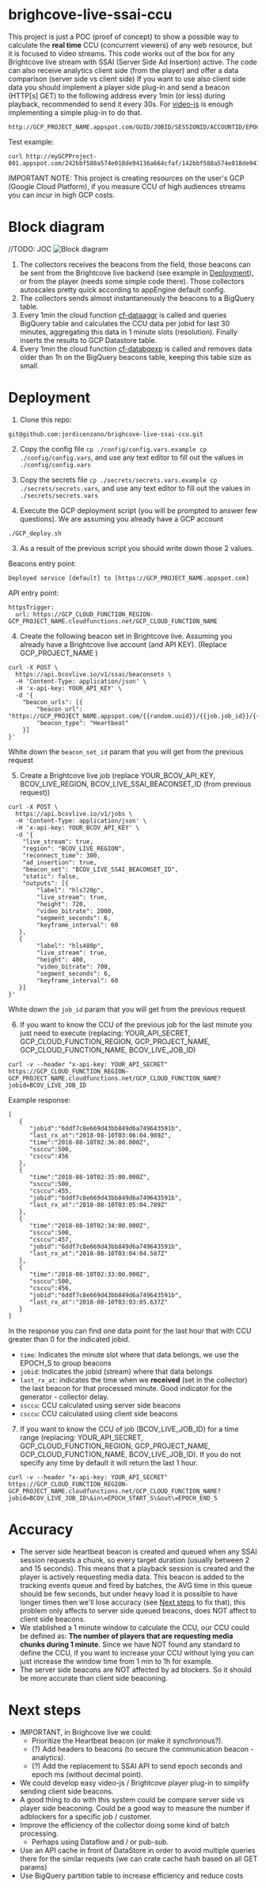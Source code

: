 # brighcove-live-ssai-ccu
This project is just a POC (proof of concept) to show a possible way to calculate the **real time** CCU (concurrent viewers) of any web resource, but it is focused to video streams.
This code works out of the box for any Brightcove live stream with SSAI (Server Side Ad Insertion) active. The code can also receive analytics client side (from the player) and offer a data comparison (server side vs client side)
If you want to use also client side data you should implement a player side plug-in and send a beacon (HTTP[s] GET) to the following address every 1min (or less) during playback, recommended to send it every 30s. For [video-js](https://videojs.com/) is enough implementing a simple plug-in to do that.
```
http://GCP_PROJECT_NAME.appspot.com/GUID/JOBID/SESSIONID/ACCOUNTID/EPOCH_S/csheartbeat
```
Test example:
```
curl http://myGCPProject-001.appspot.com/242bbf588a574e018de94136a664cfaf/142bbf588a574e018de94136a664cfaf/142bbf588a574e018de94136a664cfbc/123456789/1534640088/csheartbeat
```
IMPORTANT NOTE: This project is creating resources on the user's GCP (Google Cloud Platform), if you measure CCU of high audiences streams you can incur in high GCP costs.

# Block diagram
//TODO: JOC
![Block diagram](./pics/RT-CCU-v4.png "Block diagram")

1. The collectors receives the beacons from the field, those beacons can be sent from the Brightcove live backend (see example in [Deployment](#Deployment)), or from the player (needs some simple code there). Those collectors autoscales pretty quick according to appEngine default config.
2. The collectors sends almost instantaneously the beacons to a BigQuery table.
3. Every 1min the cloud function [cf-dataaggr](/cf-dataaggr) is called and queries BigQuery table and calculates the CCU data per jobid for last 30 minutes, aggregating this data in 1 minute slots (resolution). Finally inserts the results to GCP Datastore table.
4. Every 1min the cloud function [cf-databqexp](/cf-databqexp) is called and removes data older than 1h on the BigQuery beacons table, keeping this table size as small.

# Deployment
1. Clone this repo:
```
git@github.com:jordicenzano/brighcove-live-ssai-ccu.git
```

2. Copy the config file `cp ./config/config.vars.example cp ./config/config.vars`, and use any text editor to fill out the values in `./config/config.vars`

3. Copy the secrets file `cp ./secrets/secrets.vars.example cp ./secrets/secrets.vars`, and use any text editor to fill out the values in `./secrets/secrets.vars`

4. Execute the GCP deployment script (you will be prompted to answer few questions). We are assuming you already have a GCP account
```
./GCP_deploy.sh
```
3. As a result of the previous script you should write down those 2 values.

Beacons entry point:
```
Deployed service [default] to [https://GCP_PROJECT_NAME.appspot.com]
```

API entry point:
```
httpsTrigger:
  url: https://GCP_CLOUD_FUNCTION_REGION-GCP_PROJECT_NAME.cloudfunctions.net/GCP_CLOUD_FUNCTION_NAME
```

4. Create the following beacon set in Brightcove live. Assuming you already have a Brightcove live account (and API KEY). (Replace GCP_PROJECT_NAME )
```
curl -X POST \
  https://api.bcovlive.io/v1/ssai/beaconsets \
  -H 'Content-Type: application/json' \
  -H 'x-api-key: YOUR_API_KEY' \
  -d '{
    "beacon_urls": [{
        "beacon_url": "https://GCP_PROJECT_NAME.appspot.com/{{random.uuid}}/{{job.job_id}}/{{session.session_id}}/{{account.vc_id}}/{{server.timestamputc}}/heartbeat",
        "beacon_type": "Heartbeat"
    }]
}'
```
White down the `beacon_set_id` param that you will get from the previous request

5. Create a Brightcove live job (replace YOUR_BCOV_API_KEY, BCOV_LIVE_REGION, BCOV_LIVE_SSAI_BEACONSET_ID (from previous request))
```
curl -X POST \
  https://api.bcovlive.io/v1/jobs \
  -H 'Content-Type: application/json' \
  -H 'x-api-key: YOUR_BCOV_API_KEY' \
  -d '{
    "live_stream": true,
    "region": "BCOV_LIVE_REGION",
    "reconnect_time": 300,
    "ad_insertion": true,
    "beacon_set": "BCOV_LIVE_SSAI_BEACONSET_ID",
    "static": false,
    "outputs": [{
        "label": "hls720p",
        "live_stream": true,
        "height": 720,
        "video_bitrate": 2000,
        "segment_seconds": 6,
        "keyframe_interval": 60
   },
   {
        "label": "hls480p",
        "live_stream": true,
        "height": 480,
        "video_bitrate": 700,
        "segment_seconds": 6,
        "keyframe_interval": 60
   }]
}'
```
White down the `job_id` param that you will get from the previous request

6. If you want to know the CCU of the previous job for the last minute you just need to execute (replacing: YOUR_API_SECRET, GCP_CLOUD_FUNCTION_REGION, GCP_PROJECT_NAME, GCP_CLOUD_FUNCTION_NAME, BCOV_LIVE_JOB_ID)
```
curl -v --header "x-api-key: YOUR_API_SECRET" https://GCP_CLOUD_FUNCTION_REGION-GCP_PROJECT_NAME.cloudfunctions.net/GCP_CLOUD_FUNCTION_NAME?jobid=BCOV_LIVE_JOB_ID
```

Example response:
```
[  
   {  
      "jobid":"6ddf7c8e669d43bb849d6a749643591b",
      "last_rx_at":"2018-08-10T03:06:04.989Z",
      "time":"2018-08-10T02:36:00.000Z",
      "ssccu":500,
      "csccu":456
   },
   {  
      "time":"2018-08-10T02:35:00.000Z",
      "ssccu":500,
      "csccu":455,
      "jobid":"6ddf7c8e669d43bb849d6a749643591b",
      "last_rx_at":"2018-08-10T03:05:04.789Z"
   },
   {  
      "time":"2018-08-10T02:34:00.000Z",
      "ssccu":500,
      "csccu":457,
      "jobid":"6ddf7c8e669d43bb849d6a749643591b",
      "last_rx_at":"2018-08-10T03:04:04.587Z"
   },
   {  
      "time":"2018-08-10T02:33:00.000Z",
      "ssccu":500,
      "csccu":456,
      "jobid":"6ddf7c8e669d43bb849d6a749643591b",
      "last_rx_at":"2018-08-10T03:03:05.637Z"
   }
]
```
In the response you can find one data point for the last hour that with CCU greater than 0 for the indicated jobid.

* `time`: Indicates the minute slot where that data belongs, we use the EPOCH_S to group beacons 
* `jobid`: Indicates the jobid (stream) where that data belongs
* `last_rx_at`: indicates the time when we **received** (set in the collector) the last beacon for that processed minute. Good indicator for the generator - collector delay.
* `ssccu`: CCU calculated using server side beacons
* `csccu`: CCU calculated using client side beacons

7. If you want to know the CCU of job (BCOV_LIVE_JOB_ID) for a time range (replacing: YOUR_API_SECRET, GCP_CLOUD_FUNCTION_REGION, GCP_PROJECT_NAME, GCP_CLOUD_FUNCTION_NAME, BCOV_LIVE_JOB_ID). If you do not specify any time by default it will return the last 1 hour.
```
curl -v --header "x-api-key: YOUR_API_SECRET" https://GCP_CLOUD_FUNCTION_REGION-GCP_PROJECT_NAME.cloudfunctions.net/GCP_CLOUD_FUNCTION_NAME?jobid=BCOV_LIVE_JOB_ID\&in\=EPOCH_START_S\&out\=EPOCH_END_S
```

# Accuracy
* The server side heartbeat beacon is created and queued when any SSAI session requests a chunk, so every target duration (usually between 2 and 15 seconds). This means that a playback session is created and the player is actively requesting media data. This beacon is added to the tracking events queue and fired by batches, the AVG time in this queue should be few seconds, but under heavy load it is possible to have longer times then we'll lose accuracy (see [Next steps](#next-steps) to fix that), this problem only affects to server side queued beacons, does NOT affect to client side beacons.
* We stablished a 1 minute window to calculate the CCU, our CCU could be defined as: **The number of players that are requesting media chunks during 1 minute**. Since we have NOT found any standard to define the CCU, if you want to increase your CCU without lying you can just increase the window time from 1 min to 1h for example.
* The server side beacons are NOT affected by ad blockers. So it should be more accurate than client side beaconing.

# Next steps
* IMPORTANT, in Brighcove live we could:
  * Prioritize the Heartbeat beacon (or make it synchronous?).
  * (?) Add headers to beacons (to secure the communication beacon - analytics).
  * (?) Add the replacement to SSAI API to send epoch seconds and epoch ms (without decimal point).
* We could develop easy video-js / Brightcove player plug-in to simplify sending client side beacons.
* A good thing to do with this system could be compare server side vs player side beaconing. Could be a good way to measure the number if adblockers for a specific job / customer.
* Improve the efficiency of the collector doing some kind of batch processing.
  * Perhaps using Dataflow and / or pub-sub.
* Use an API cache in front of DataStore in order to avoid multiple queries there for the similar requests (we can crate cache hash based on all GET params)
* Use BigQuery partition table to increase efficiency and reduce costs
